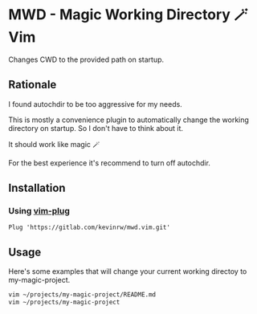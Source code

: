 MWD - Magic Working Directory :magic_wand: Vim 
==============================================

Changes CWD to the provided path on startup.

Rationale
---------

I found autochdir to be too aggressive for my needs.

This is mostly a convenience plugin to automatically change the
working directory on startup. So I don't have to think about it.

It should work like magic :magic_wand:

For the best experience it's recommend to turn off autochdir.

## Installation

### Using [vim-plug](https://github.com/junegunn/vim-plug)

```vim
Plug 'https://gitlab.com/kevinrw/mwd.vim.git'
```

## Usage

Here's some examples that will change your current working directoy
to my-magic-project.

```bash
vim ~/projects/my-magic-project/README.md
vim ~/projects/my-magic-project
```
